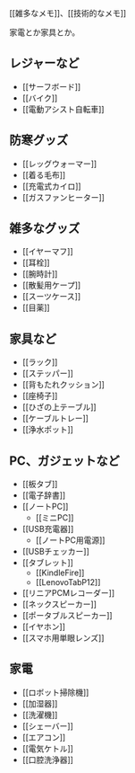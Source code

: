 [[雑多なメモ]]、[[技術的なメモ]]

家電とか家具とか。

## レジャーなど

- [[サーフボード]]
- [[バイク]]
- [[電動アシスト自転車]]

## 防寒グッズ

- [[レッグウォーマー]]
- [[着る毛布]]
- [[充電式カイロ]]
- [[ガスファンヒーター]]

## 雑多なグッズ

- [[イヤーマフ]]
- [[耳栓]]
- [[腕時計]]
- [[散髪用ケープ]]
- [[スーツケース]]
- [[目薬]]

## 家具など

- [[ラック]]
- [[ステッパー]]
- [[背もたれクッション]]
- [[座椅子]]
- [[ひざの上テーブル]]
- [[ケーブルトレー]]
- [[浄水ポット]]

## PC、ガジェットなど

- [[板タブ]]
- [[電子辞書]]
- [[ノートPC]]
   - [[ミニPC]]
- [[USB充電器]]
   - [[ノートPC用電源]]
- [[USBチェッカー]]
- [[タブレット]]
  - [[KindleFire]]
  - [[LenovoTabP12]]
- [[リニアPCMレコーダー]]
- [[ネックスピーカー]]
- [[ポータブルスピーカー]]
- [[イヤホン]]
- [[スマホ用単眼レンズ]]

## 家電

- [[ロボット掃除機]]
- [[加湿器]]
- [[洗濯機]]
- [[シェーバー]]
- [[エアコン]]
- [[電気ケトル]]
- [[口腔洗浄器]]
